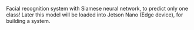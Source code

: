 Facial recognition system with Siamese neural network, to predict only one class!
Later this model will be loaded into Jetson Nano (Edge device), for building a system.
